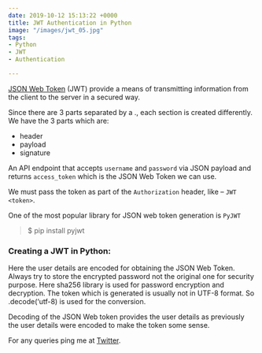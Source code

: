 ```yaml
---
date: 2019-10-12 15:13:22 +0000
title: JWT Authentication in Python
image: "/images/jwt_05.jpg"
tags:
- Python
- JWT
- Authentication

---
```

[JSON Web Token](https://jwt.io/) (JWT) provide a means of transmitting information from the client to the server in a secured way.

<!-- excerpt -->

Since there are 3 parts separated by a ., each section is created differently. We have the 3 parts which are:

* header
* payload
* signature

An API endpoint that accepts `username` and `password` via JSON payload and returns `access_token` which is the JSON Web Token we can use.

We must pass the token as part of the `Authorization` header, like – `JWT <token>`.

One of the most popular library for JSON web token generation is `PyJWT`

> $ pip install pyjwt

### Creating a JWT in Python:

Here the user details are encoded for obtaining the JSON Web Token. Always try to store the encrypted password not the original one for security purpose. Here sha256 library is used for password encryption and decryption. The token which is generated is usually not in UTF-8 format. So .decode(‘utf-8) is used for the conversion.

Decoding of the JSON Web token provides the user details as previously the user details were encoded to make the token some sense.

For any queries ping me at [Twitter](https://twitter.com/vigneshwar1998).